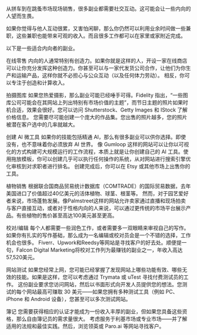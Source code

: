 从拼车到在跳蚤市场现场销售，很多副业都需要社交互动。这可能会让一些内向的人望而生畏。

如果你觉得与他人互动很累，又害怕闲聊，那么你仍然可以利用业余时间做一些兼职，这些兼职也能带来可观的收入。而且很多工作都可以在家里或家附近完成。

以下是一些适合内向者的副业。

在线零售
内向的人通常特别有创造力。如果你就是这样的人，开设一家在线商店可以让你充分发挥这种创造力。你甚至可以与一家代发货公司合作，让他们为你生产和运输产品，这样你就不必担心与公众互动（以及任何体力劳动）。
相反，你可以专注于创造和计算收入。

拍摄图库
如果您热爱摄影，那么副业可能已经唾手可得。Fidelity 指出，“一些图库公司可能会在其网站上列出特别有市场价值的主题”，而节日主题的照片如果时机合适，效果会很好。您可以访问 Shutterstock、Getty Images 和 IStock 了解价格信息。
您需要尽可能创建一个庞大的作品集。您出售的照片越多，您的照片被潜在客户选中的几率就越大。

创建 AI 微工具
如果你的技能包括精通 AI，那么有很多副业可以供你选择。即使没有，也不意味着你必须放弃 AI 世界。
像 Gumloop 这样的网站可以让你以可视化的方式构建可大规模运行的工作流程，本质上就是让你创建自己的 AI 工具。使用拖放模板，你可以创建几乎可以执行任何操作的系统，从对网站进行搜索引擎优化审核到对求职者进行排名。
创建完成后，你可以在 Etsy 或其他市场上出售你的工具。

植物销售
根据联合国商品贸易统计数据库（COMTRADE）的国际贸易数据，去年美国进口了价值超过40亿美元的活体植物、球茎、根茎等。
然而，对于园艺爱好者来说，市场蓬勃发展。像Palmstreet这样的网站允许卖家通过直播和现场拍卖与客户直接互动，或者对于性格内向的人来说，可以通过更传统的市场平台展示产品。有些植物的售价甚至高达100美元甚至更高。

校对/编辑
每个人都需要一些润色工作，或者需要多一双眼睛来审视自己的写作。如果你有扎实的写作基础，那么成为一名编辑或校对员会是一个不错的选择，工作机会也很多。
Fiverr、Upwork和Reedsy等网站是寻找客户的好去处。顺便提一句，Falcon Digital Marketing将校对工作列为最赚钱的副业之一，年收入高达57,520美元。

网站测试
如果您经常上网，您可能已经掌握了发现网站上哪些功能有效、哪些无效的技能。如果是这样，您可以考虑通过 Trymata 或 uTest 寻找付费测试员的工作。
这份副业要求您访问网站，然后以书面形式向开发人员提供您的想法。您测试的每个网站最高可赚取 30 美元——如果您拥有多种测试工具（例如 PC、iPhone 和 Android 设备），您甚至可以多次测试网站。

簿记
您需要获得相应的认证才能成为一份收入丰厚的副业，但如果您具备这些资格，那么自由簿记员的需求量很大。
考虑服务于利基市场或专业市场——并了解适用的法规和最佳实践。然后，浏览领英或 Paro.ai 等网站寻找客户。
